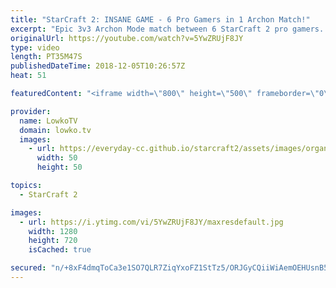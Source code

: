 ```yaml
---
title: "StarCraft 2: INSANE GAME - 6 Pro Gamers in 1 Archon Match!"
excerpt: "Epic 3v3 Archon Mode match between 6 StarCraft 2 pro gamers. Subscribe for more videos: http://lowko.tv/youtube Epic Zerg vs Zerg match: https://goo.gl/E9r57B  Lambo recently send me this epic replay of a match played between 6 pro gamers at the same time in one game of Archon Mode. In this game we see"
originalUrl: https://youtube.com/watch?v=5YwZRUjF8JY
type: video
length: PT35M47S
publishedDateTime: 2018-12-05T10:26:57Z
heat: 51

featuredContent: "<iframe width=\"800\" height=\"500\" frameborder=\"0\" src=\"https://www.youtube.com/embed/5YwZRUjF8JY\" allow=\"accelerometer; autoplay; encrypted-media; gyroscope; picture-in-picture\" allowfullscreen></iframe>"

provider:
  name: LowkoTV
  domain: lowko.tv
  images:
    - url: https://everyday-cc.github.io/starcraft2/assets/images/organizations/lowko.tv-50x50.jpg
      width: 50
      height: 50

topics:
  - StarCraft 2

images:
  - url: https://i.ytimg.com/vi/5YwZRUjF8JY/maxresdefault.jpg
    width: 1280
    height: 720
    isCached: true

secured: "n/+8xF4dmqToCa3e1SO7QLR7ZiqYxoFZ1StTz5/ORJGyCQiiWiAemOEHUsnB56y/gMibz2EZjwgxW5C7kMjRedoXkHMaoXRg20M/+swJtNOPZKr5u6bLZ+mwtioIRHTtQqL2TlvbQW4bnD+i6sE9q0UZY+vwNvIuvg+7SeJJRGE+1AcgKPx+kLPF1x2x+KC0XPCyku2Dt8e5tZi7U+P69umCzY/F4+K2cw65EodDqXyu0DDVagTZQCw2+fxPJXQa5pNdkn5Y2XgpZK7rh1crc/N2MfXhVBYYk/+PQZIpmnViID5jtInITC/IMQxGRCA2hSqNsET4nlOE9wr5HM8vvMPH1rtIihgvZuS++GzEDPhQqX3vr3hjzEL8ELB/iYYy9enWUn1PEhY4ciD0XUwBS6kKe0RN4qFEm25eYIXG3BVS+nA5Ab93kRy2Q+hQOSds;mUk0ytviBYG+ePkCH/8cZA=="
---
```


